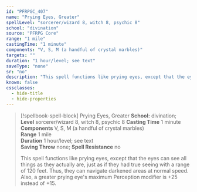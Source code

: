 ```yaml
---
id: "PFRPGC_407"
name: "Prying Eyes, Greater"
spellLevel: "sorcerer/wizard 8, witch 8, psychic 8"
school: "divination"
source: "PFRPG Core"
range: "1 mile"
castingTime: "1 minute"
components: "V, S, M (a handful of crystal marbles)"
targets: ""
duration: "1 hour/level; see text"
saveType: "none"
sr: "no"
description: "This spell functions like prying eyes, except that the eyes can see all things as they actually are, just as if they had true seeing with a range of 120 feet. Thus, they can navigate darkened areas at normal speed. Also, a greater prying eye's maximum Perception modifier is +25 instead of +15."
known: false
cssclasses:
  - hide-title
  - hide-properties
---
```


> [!spellbook-spell-block] Prying Eyes, Greater
> **School:** divination; **Level** sorcerer/wizard 8, witch 8, psychic 8
> **Casting Time** 1 minute  
> **Components** V, S, M (a handful of crystal marbles)  
> **Range** 1 mile  
> **Duration** 1 hour/level; see text  
> **Saving Throw** none; **Spell Resistance** no
> 
> This spell functions like prying eyes, except that the eyes can see all things as they actually are, just as if they had true seeing with a range of 120 feet. Thus, they can navigate darkened areas at normal speed. Also, a greater prying eye's maximum Perception modifier is +25 instead of +15.